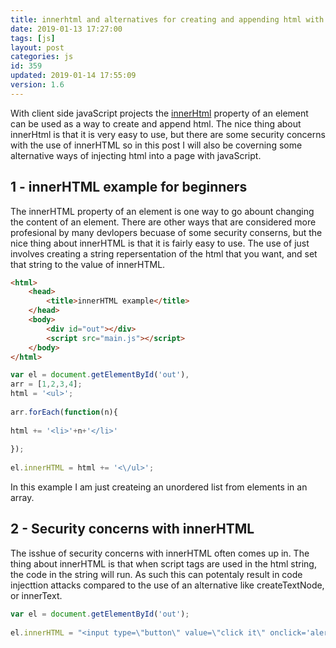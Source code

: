 ```yaml
---
title: innerhtml and alternatives for creating and appending html with javaScript
date: 2019-01-13 17:27:00
tags: [js]
layout: post
categories: js
id: 359
updated: 2019-01-14 17:55:09
version: 1.6
---
```


With client side javaScript projects the [innerHtml](https://developer.mozilla.org/en-US/docs/Web/API/Element/innerHTML) property of an element can be used as a way to create and append html. The nice thing about innerHtml is that it is very easy to use, but there are some security concerns with the use of innerHTML so in this post I will also be coverning some alternative ways of injecting html into a page with javaScript. 

<!-- more -->

## 1 - innerHTML example for beginners

The innerHTML property of an element is one way to go abount changing the content of an element. There are other ways that are considered more profesional by many devlopers becuase of some security conserns, but the nice thing about innerHTML is that it is fairly easy to use. The use of just involves creating a string repersentation of the html that you want, and set that string to the value of innerHTML.

```html
<html>
    <head>
        <title>innerHTML example</title>
    </head>
    <body>
        <div id="out"></div>
        <script src="main.js"></script>
    </body>
</html>
```

```js
var el = document.getElementById('out'),
arr = [1,2,3,4];
html = '<ul>';
 
arr.forEach(function(n){
 
html += '<li>'+n+'</li>'
 
});
 
el.innerHTML = html += '<\/ul>';
```

In this example I am just createing an unordered list from elements in an array.

## 2 - Security concerns with innerHTML

The isshue of security concerns with innerHTML often comes up in. The thing about innerHTML is that when script tags are used in the html string, the code in the string will run. As such this can potentaly result in code injecttion attacks compared to the use of an alternative like createTextNode, or innerText.

```js
var el = document.getElementById('out');
 
el.innerHTML = "<input type=\"button\" value=\"click it\" onclick='alert(\"bad times\")'>";
```